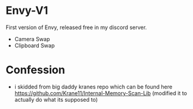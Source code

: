 # Envy-V1

First version of Envy, released free in my discord server.

- Camera Swap
- Clipboard Swap

# Confession

- i skidded from big daddy kranes repo which can be found here https://github.com/Krane11/Internal-Memory-Scan-Lib (modified it to actually do what its supposed to)
